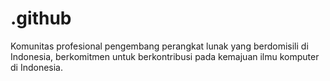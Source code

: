 # .github
Komunitas profesional pengembang perangkat lunak yang berdomisili di Indonesia, berkomitmen untuk berkontribusi pada kemajuan ilmu komputer di Indonesia.
